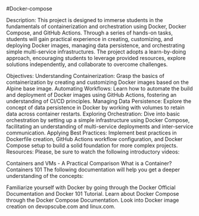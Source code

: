 #Docker-compose

Description:
This project is designed to immerse students in the fundamentals of containerization and orchestration using Docker, Docker Compose, and GitHub Actions. Through a series of hands-on tasks, students will gain practical experience in creating, customizing, and deploying Docker images, managing data persistence, and orchestrating simple multi-service infrastructures. The project adopts a learn-by-doing approach, encouraging students to leverage provided resources, explore solutions independently, and collaborate to overcome challenges.

Objectives:
Understanding Containerization: Grasp the basics of containerization by creating and customizing Docker images based on the Alpine base image.
Automating Workflows: Learn how to automate the build and deployment of Docker images using GitHub Actions, fostering an understanding of CI/CD principles.
Managing Data Persistence: Explore the concept of data persistence in Docker by working with volumes to retain data across container restarts.
Exploring Orchestration: Dive into basic orchestration by setting up a simple infrastructure using Docker Compose, facilitating an understanding of multi-service deployments and inter-service communication.
Applying Best Practices: Implement best practices in Dockerfile creation, GitHub Actions workflow configuration, and Docker Compose setup to build a solid foundation for more complex projects.
Resources:
Please, be sure to watch the following introductory videos:

Containers and VMs - A Practical Comparison
What is a Container?
Containers 101
The following documentation will help you get a deeper understanding of the concepts:

Familiarize yourself with Docker by going through the Docker Official Documentation and Docker 101 Tutorial.
Learn about Docker Compose through the Docker Compose Documentation.
Look into Docker image creation on devopscube.com and linux.com.
